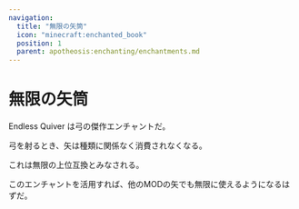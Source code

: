```yaml
---
navigation:
  title: "無限の矢筒"
  icon: "minecraft:enchanted_book"
  position: 1
  parent: apotheosis:enchanting/enchantments.md
---
```


# 無限の矢筒

<Color id="dark_green">Endless Quiver</Color> は弓の傑作エンチャントだ。

弓を射るとき、矢は種類に関係なく消費されなくなる。

これは<Color id="blue">無限</Color>の上位互換とみなされる。

このエンチャントを活用すれば、他のMODの矢でも無限に使えるようになるはずだ。

